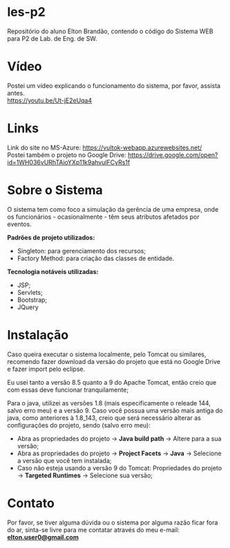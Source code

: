 # les-p2
Repositório do aluno Elton Brandão, contendo o código do Sistema WEB para P2 de Lab. de Eng. de SW.
# Vídeo
Postei um vídeo explicando o funcionamento do sistema, por favor, assista antes.
<br>
https://youtu.be/Ut-jE2eUqa4
# Links
Link do site no MS-Azure: https://vultok-webapp.azurewebsites.net/
<br>
Postei também o projeto no Google Drive: https://drive.google.com/open?id=1WH036vURhTAioYXp11k9ahvulFCyRs1f 
<br>

# Sobre o Sistema
O sistema tem como foco a simulação da gerência de uma empresa, onde os funcionários - ocasionalmente - têm seus atributos afetados por eventos.
<br>
<p>
<strong>Padrões de projeto utilizados:</strong>
<ul>
  <li> Singleton: para gerenciamento dos recursos; </li>
  <li> Factory Method: para criação das classes de entidade. </li>
</ul>
</p> <p>
<strong>Tecnologia notáveis utilizadas: </strong>
<ul>
  <li> JSP; </li>
  <li> Servlets; </li>
  <li> Bootstrap; </li>
  <li> JQuery </li>
</ul>
</p>

# Instalação
<p>
Caso queira executar o sistema localmente, pelo Tomcat ou similares, recomendo fazer download da versão do projeto que está no Google Drive e fazer import pelo eclipse.
</p>
<p>
Eu usei tanto a versão 8.5 quanto a 9 do Apache Tomcat, então creio que com essas deve funcionar tranquilamente;

Para o java, utilizei as versões 1.8 (mais especificamente o releade 144, salvo erro meu) e a versão 9. Caso você possua uma versão mais antiga do java, como anteriores à 1.8_143, creio que será necessário alterar as configurações do projeto, sendo (salvo erro meu):
<ul><li>
  Abra as propriedades do projeto -> <b>Java build path</b> -> Altere para a sua versão;
  </li><li>
  Abra as propriedades do projeto -> <b>Project Facets</b> -> <b>Java</b> -> Selecione a versão que você tem instalada;
  </li><li>
  Caso não esteja usando a versão 9 do Tomcat: Propriedades do projeto -> <b>Targeted Runtimes</b> -> Selecione sua versão;
</li></ul>
</p>

# Contato
Por favor, se tiver alguma dúvida ou o sistema por alguma razão ficar fora do ar, sinta-se livre para me contatar através do meu e-mail: <b>elton.user0@gmail.com</b>

